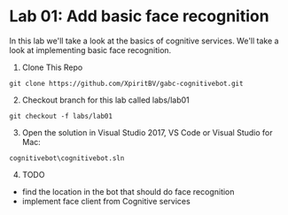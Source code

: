 # Lab 01: Add basic face recognition

In this lab we'll take a look at the basics of cognitive services. We'll take a look at implementing basic face recognition.

1. Clone This Repo
```
git clone https://github.com/XpiritBV/gabc-cognitivebot.git
```

2. Checkout branch for this lab called labs/lab01
```
git checkout -f labs/lab01
```

3. Open the solution in Visual Studio 2017, VS Code or Visual Studio for Mac: 
```
cognitivebot\cognitivebot.sln
```

4. TODO
* find the location in the bot that should do face recognition
* implement face client from Cognitive services

